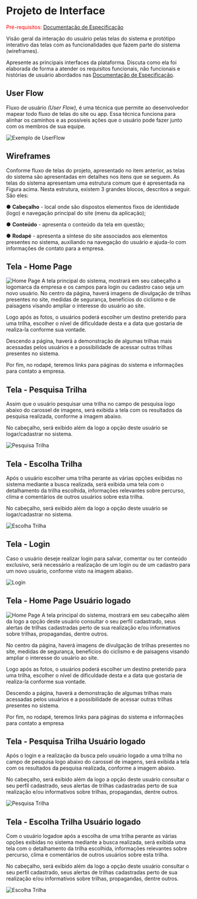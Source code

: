 
# Projeto de Interface

<span style="color:red">Pré-requisitos: <a href="2-Especificação do Projeto.md"> Documentação de Especificação</a></span>

Visão geral da interação do usuário pelas telas do sistema e protótipo interativo das telas com as funcionalidades que fazem parte do sistema (wireframes).

 Apresente as principais interfaces da plataforma. Discuta como ela foi elaborada de forma a atender os requisitos funcionais, não funcionais e histórias de usuário abordados nas <a href="2-Especificação do Projeto.md"> Documentação de Especificação</a>.

## User Flow

Fluxo de usuário <i>(User Flow),</i> é uma técnica que permite ao desenvolvedor mapear todo fluxo de telas do site ou app. Essa técnica funciona para alinhar os caminhos e as possíveis ações que o usuário pode fazer junto com os membros de sua equipe.


![Exemplo de UserFlow](img/FluxoSistema.png)



## Wireframes

Conforme fluxo de telas do projeto, apresentado no item anterior, as telas do sistema são apresentadas em detalhes nos itens que se seguem. As telas do sistema apresentam uma estrutura comum que é apresentada na Figura acima. Nesta estrutura, existem 3 grandes blocos, descritos a seguir. São eles:

●	<b>Cabeçalho</b> - local onde são dispostos elementos fixos de identidade (logo) e navegação principal do site (menu da aplicação);

●	<b>Conteúdo</b> - apresenta o conteúdo da tela em questão;

●	<b>Rodapé</b> - apresenta a síntese do site associados aos elementos presentes no sistema, auxiliando na navegação do usuário e ajuda-lo com informações de contato para a empresa.

## Tela - Home Page

![Home Page](img/HomePage.png)
A tela principal do sistema, mostrará em seu cabeçalho a logomarca da empresa e os campos para login ou cadastro caso seja um novo usuário. No centro da página, haverá imagens de divulgação de trilhas presentes no site, medidas de segurança, benefícios do ciclismo e de paisagens visando ampliar o interesse do usuário ao site. 

Logo após as fotos, o usuários poderá escolher um destino preterido para uma trilha, escolher o nível de dificuldade desta e a data que gostaria de realiza-la conforme sua vontade. 

Descendo a página, haverá a demonstração de algumas trilhas mais acessadas pelos usuários e a possibilidade de acessar outras trilhas presentes no sistema. 

Por fim, no rodapé, teremos links para páginas do sistema e informações para contato a empresa. 

## Tela - Pesquisa Trilha
Assim que o usuário pesquisar uma trilha no campo de pesquisa logo abaixo do carossel de imagens, será exibida a tela com os resultados da pesquisa realizada, conforme a imagem abaixo.

No cabeçalho, será exibido além da logo a opção deste usuário se logar/cadastrar no sistema.

![Pesquisa Trilha](img/PesquisaTrilha.png)

## Tela - Escolha Trilha
Após o usuário escolher uma trilha perante as várias opções exibidas no sistema mediante a busca realizada, será exibida uma tela com o detalhamento da trilha escolhida, informações relevantes sobre percurso, clima e comentários de outros usuários sobre esta trilha.

No cabeçalho, será exibido além da logo a opção deste usuário se logar/cadastrar no sistema.

![Escolha Trilha](img/EscolhaTrilha.png)

## Tela - Login
Caso o usuário deseje realizar login para salvar, comentar ou ter conteúdo exclusivo, será necessário a realização de um login ou de um cadastro para um novo usuário, conforme visto na imagem abaixo. 

![Login](img/Login.png)

## Tela - Home Page Usuário logado

![Home Page](img/HomePageLogado.png)
A tela principal do sistema, mostrará em seu cabeçalho além da logo a opção deste usuário consultar o seu perfil cadastrado, seus alertas de trilhas cadastradas perto de sua realização e/ou informativos sobre trilhas, propagandas, dentre outros.

No centro da página, haverá imagens de divulgação de trilhas presentes no site, medidas de segurança, benefícios do ciclismo e de paisagens visando ampliar o interesse do usuário ao site. 

Logo após as fotos, o usuários poderá escolher um destino preterido para uma trilha, escolher o nível de dificuldade desta e a data que gostaria de realiza-la conforme sua vontade. 

Descendo a página, haverá a demonstração de algumas trilhas mais acessadas pelos usuários e a possibilidade de acessar outras trilhas presentes no sistema. 

Por fim, no rodapé, teremos links para páginas do sistema e informações para contato a empresa

## Tela - Pesquisa Trilha Usuário logado
Após o login e a realização da busca pelo usuário logado a uma trilha no campo de pesquisa logo abaixo do carossel de imagens, será exibida a tela com os resultados da pesquisa realizada, conforme a imagem abaixo.

No cabeçalho, será exibido além da logo a opção deste usuário consultar o seu perfil cadastrado, seus alertas de trilhas cadastradas perto de sua realização e/ou informativos sobre trilhas, propagandas, dentre outros.

![Pesquisa Trilha](img/PesquisaTrilhaLogado.png)

## Tela - Escolha Trilha Usuário logado
Com o usuário logadoe após a escolha de uma trilha perante as várias opções exibidas no sistema mediante a busca realizada, será exibida uma tela com o detalhamento da trilha escolhida, informações relevantes sobre percurso, clima e comentários de outros usuários sobre esta trilha.

No cabeçalho, será exibido além da logo a opção deste usuário consultar o seu perfil cadastrado, seus alertas de trilhas cadastradas perto de sua realização e/ou informativos sobre trilhas, propagandas, dentre outros.

![Escolha Trilha](img/EscolhaTrilhaLogado.png)